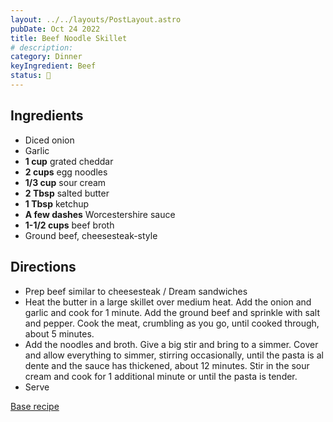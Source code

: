 ```yaml
---
layout: ../../layouts/PostLayout.astro
pubDate: Oct 24 2022
title: Beef Noodle Skillet
# description:
category: Dinner
keyIngredient: Beef
status: 🤩
---
```


## Ingredients
<!-- Tablespoons = Tbsp | Teaspons = tsp | Cup = cup | lb/oz/g = lowercase -->
- Diced onion
- Garlic
- **1 cup** grated cheddar
- **2 cups** egg noodles 
- **1/3 cup** sour cream
- **2 Tbsp** salted butter
- **1 Tbsp** ketchup
- **A few dashes** Worcestershire sauce 
- **1-1/2 cups** beef broth 
- Ground beef, cheesesteak-style 

## Directions
- Prep beef similar to cheesesteak / Dream sandwiches
- Heat the butter in a large skillet over medium heat. Add the onion and garlic and cook for 1 minute. Add the ground beef and sprinkle with salt and pepper. Cook the meat, crumbling as you go, until cooked through, about 5 minutes.
- Add the noodles and broth. Give a big stir and bring to a simmer. Cover and allow everything to simmer, stirring occasionally, until the pasta is al dente and the sauce has thickened, about 12 minutes. Stir in the sour cream and cook for 1 additional minute or until the pasta is tender.
- Serve

[Base recipe](https://www.foodnetwork.com/recipes/ree-drummond/beef-noodle-skillet-8053162)
